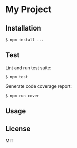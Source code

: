 My Project
===============================================================================

Installation
-------------------------------------------------------------------------------


    $ npm install ...

Test
-------------------------------------------------------------------------------

Lint and run test suite:

    $ npm test

Generate code coverage report:

    $ npm run cover

Usage
-------------------------------------------------------------------------------

License
-------------------------------------------------------------------------------

MIT

